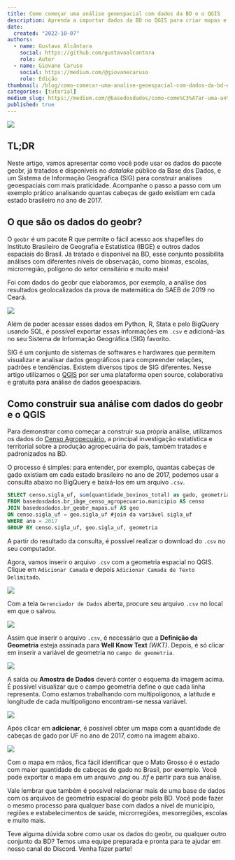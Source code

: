 ```yaml
---
title: Como começar uma análise geoespacial com dados da BD e o QGIS
description: Aprenda a importar dados da BD no QGIS para criar mapas e visualizações
date:
  created: "2022-10-07"
authors:
  - name: Gustavo Alcântara
    social: https://github.com/gustavoalcantara
    role: Autor
  - name: Giovane Caruso
    social: https://medium.com/@giovanecaruso
    role: Edição
thumbnail: /blog/como-comecar-uma-analise-geoespacial-com-dados-da-bd-e-o-qgis/image_0.png
categories: [tutorial]
medium_slug: https://medium.com/@basedosdados/como-come%C3%A7ar-uma-an%C3%A1lise-geoespacial-com-dados-da-bd-e-o-qgis-4792877950e0
published: true
---
```


<Image src="/blog/como-comecar-uma-analise-geoespacial-com-dados-da-bd-e-o-qgis/image_0.png" caption="Mapa com quantidade de cabeças de gado por UF no Brasil"/>

## TL;DR

Neste artigo, vamos apresentar como você pode usar os dados do pacote geobr, já tratados e disponíveis no _datalake_ público da Base dos Dados, e um Sistema de Informação Geográfica (SIG) para construir análises geoespaciais com mais praticidade. Acompanhe o passo a passo com um exemplo prático analisando quantas cabeças de gado existiam em cada estado brasileiro no ano de 2017.

## O que são os dados do geobr?

O `geobr` é um pacote R que permite o fácil acesso aos shapefiles do Instituto Brasileiro de Geografia e Estatística (IBGE) e outros dados espaciais do Brasil. Já tratado e disponível na BD, esse conjunto possibilita análises com diferentes níveis de observação, como biomas, escolas, microrregião, polígono do setor censitário e muito mais!

Foi com dados do geobr que elaboramos, por exemplo, a análise dos resultados geolocalizados da prova de matemática do SAEB de 2019 no Ceará.

<Image src="/blog/como-comecar-uma-analise-geoespacial-com-dados-da-bd-e-o-qgis/image_1.png" caption="Proficiência média por escolar no Ceará"/>

Além de poder acessar esses dados em Python, R, Stata e pelo BigQuery usando SQL, é possível exportar essas informações em `.csv` e adicioná-las no seu Sistema de Informação Geográfica (SIG) favorito.

SIG é um conjunto de sistemas de softwares e hardwares que permitem visualizar e analisar dados geográficos para compreender relações, padrões e tendências. Existem diversos tipos de SIG diferentes. Nesse artigo utilizamos o [QGIS](https://qgis.org/pt_BR/site/about/index.html) por ser uma plataforma open source, colaborativa e gratuita para análise de dados geoespaciais.

## Como construir sua análise com dados do geobr e o QGIS

Para demonstrar como começar a construir sua própria análise, utilizamos os dados do [Censo Agropecuário](/dataset/55a39c28-58f3-4804-827d-6eee5ed27b6b?table=5366d485-e7db-4367-911a-a6a0198dda13), a principal investigação estatística e territorial sobre a produção agropecuária do país, também tratados e padronizados na BD.

O processo é simples: para entender, por exemplo, quantas cabeças de gado existiam em cada estado brasileiro no ano de 2017, podemos usar a consulta abaixo no BigQuery e baixá-los em um arquivo `.csv`.

```sql
SELECT censo.sigla_uf, sum(quantidade_bovinos_total) as gado, geometria
FROM basedosdados.br_ibge_censo_agropecuario.municipio AS censo
JOIN basedosdados.br_geobr_mapas.uf AS geo
ON censo.sigla_uf = geo.sigla_uf #join da variável sigla_uf
WHERE ano = 2017
GROUP BY censo.sigla_uf, geo.sigla_uf, geometria
```

A partir do resultado da consulta, é possível realizar o download do `.csv` no seu computador.

Agora, vamos inserir o arquivo `.csv` com a geometria espacial no QGIS. Clique em `Adicionar Camada` e depois `Adicionar Camada de Texto Delimitado`.

<Image src="/blog/como-comecar-uma-analise-geoespacial-com-dados-da-bd-e-o-qgis/image_2.png" caption="Adicionar Camada e Adicionar Camada de Texto Delimitado no QGIS"/>

Com a tela `Gerenciador de Dados` aberta, procure seu arquivo `.csv` no local em que o salvou.

<Image src="/blog/como-comecar-uma-analise-geoespacial-com-dados-da-bd-e-o-qgis/image_3.png" caption="Gerenciador de Dados do QGIS"/>

Assim que inserir o arquivo `.csv`, é necessário que a **Definição da Geometria** esteja assinada para **Well Know Text** _(WKT)_. Depois, é só clicar em inserir a variável de geometria no `campo de geometria`.

<Image src="/blog/como-comecar-uma-analise-geoespacial-com-dados-da-bd-e-o-qgis/image_4.png" caption="Definição da Geometria"/>

A saída ou **Amostra de Dados** deverá conter o esquema da imagem acima. É possível visualizar que o campo geometria define o que cada linha representa. Como estamos trabalhando com multipolígonos, a latitude e longitude de cada multipolígono encontram-se nessa variável.

<Image src="/blog/como-comecar-uma-analise-geoespacial-com-dados-da-bd-e-o-qgis/image_5.png" caption="Amostra de Dados"/>

Após clicar em **adicionar**, é possível obter um mapa com a quantidade de cabeças de gado por UF no ano de 2017, como na imagem abaixo.

<Image src="/blog/como-comecar-uma-analise-geoespacial-com-dados-da-bd-e-o-qgis/image_6.png" caption="Mapa com quantidade de cabeças de gado por UF no Brasil. Fonte: IBGE. Censo Agropecuário, 2017."/>

Com o mapa em mãos, fica fácil identificar que o Mato Grosso é o estado com maior quantidade de cabeças de gado no Brasil, por exemplo. Você pode exportar o mapa em um arquivo ._png_ ou ._tif_ e partir para sua análise.

Vale lembrar que também é possível relacionar mais de uma base de dados com os arquivos de geometria espacial do geobr pela BD. Você pode fazer o mesmo processo para qualquer base com dados a nível de município, regiões e estabelecimentos de saúde, microrregiões, mesorregiões, escolas e muito mais.

Teve alguma dúvida sobre como usar os dados do geobr, ou qualquer outro conjunto da BD? Temos uma equipe preparada e pronta para te ajudar em nosso canal do Discord. Venha fazer parte!
